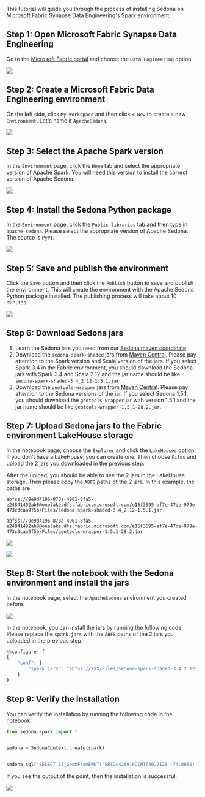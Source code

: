 This tutorial will guide you through the process of installing Sedona on Microsoft Fabric Synapse Data Engineering's Spark environment.

## Step 1: Open Microsoft Fabric Synapse Data Engineering

Go to the [Microsoft Fabric portal](https://app.fabric.microsoft.com/) and choose the `Data Engineering` option.

![](../image/fabric/fabric-1.png)

## Step 2: Create a Microsoft Fabric Data Engineering environment

On the left side, click `My Workspace` and then click `+ New` to create a new `Environment`. Let's name it `ApacheSedona`.

![](../image/fabric/fabric-2.png)

## Step 3: Select the Apache Spark version

In the `Environment` page, click the `Home` tab and select the appropriate version of Apache Spark. You will need this version to install the correct version of Apache Sedona.

![](../image/fabric/fabric-3.png)

## Step 4: Install the Sedona Python package

In the `Environment` page, click the `Public libraries` tab and then type in `apache-sedona`. Please select the appropriate version of Apache Sedona. The source is `PyPI`.

![](../image/fabric/fabric-4.png)

## Step 5: Save and publish the environment

Click the `Save` button and then click the `Publish` button to save and publish the environment. This will create the environment with the Apache Sedona Python package installed. The publishing process will take about 10 minutes.

![](../image/fabric/fabric-5.png)

## Step 6: Download Sedona jars

1. Learn the Sedona jars you need from our [Sedona maven coordinate](maven-coordinates.md)
2. Download the `sedona-spark-shaded` jars from [Maven Central](https://search.maven.org/search?q=g:org.apache.sedona). Please pay attention to the Spark version and Scala version of the jars. If you select Spark 3.4 in the Fabric environment, you should download the Sedona jars with Spark 3.4 and Scala 2.12 and the jar name should be like `sedona-spark-shaded-3.4_2.12-1.5.1.jar`.
3. Download the `geotools-wrapper` jars from [Maven Central](https://search.maven.org/search?q=g:org.datasyslab). Please pay attention to the Sedona versions of the jar. If you select Sedona 1.5.1, you should download the `geotools-wrapper` jar with version 1.5.1 and the jar name should be like `geotools-wrapper-1.5.1-28.2.jar`.

## Step 7: Upload Sedona jars to the Fabric environment LakeHouse storage

In the notebook page, choose the `Explorer` and click the `LakeHouses` option. If you don't have a LakeHouse, you can create one. Then choose `Files` and upload the 2 jars you downloaded in the previous step.

After the upload, you should be able to see the 2 jars in the LakeHouse storage. Then please copy the `ABFS` paths of the 2 jars. In this example, the paths are

```angular2html
abfss://9e9d4196-870a-4901-8fa5-e24841492ab8@onelake.dfs.fabric.microsoft.com/e15f3695-af7e-47de-979e-473c3caa9f5b/Files/sedona-spark-shaded-3.4_2.12-1.5.1.jar

abfss://9e9d4196-870a-4901-8fa5-e24841492ab8@onelake.dfs.fabric.microsoft.com/e15f3695-af7e-47de-979e-473c3caa9f5b/Files/geotools-wrapper-1.5.1-28.2.jar
```

![](../image/fabric/fabric-6.png)

![](../image/fabric/fabric-7.png)

## Step 8: Start the notebook with the Sedona environment and install the jars

In the notebook page, select the `ApacheSedona` environment you created before.

![](../image/fabric/fabric-8.png)

In the notebook, you can install the jars by running the following code. Please replace the `spark.jars` with the `ABFS` paths of the 2 jars you uploaded in the previous step.

```python
%%configure -f
{
    "conf": {
        "spark.jars": "abfss://XXX/Files/sedona-spark-shaded-3.4_2.12-1.5.1.jar,abfss://XXX/Files/geotools-wrapper-1.5.1-28.2.jar",
    }
}
```

## Step 9: Verify the installation

You can verify the installation by running the following code in the notebook.

```python
from sedona.spark import *


sedona = SedonaContext.create(spark)


sedona.sql("SELECT ST_GeomFromEWKT('SRID=4269;POINT(40.7128 -74.0060)')").show()
```

If you see the output of the point, then the installation is successful.

![](../image/fabric/fabric-9.png)
